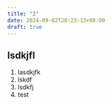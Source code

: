 ```yaml
---
title: "2"
date: 2024-09-02T20:23:13+08:00
draft: true
---
```


## lsdkjfl

1. lasdkjfk
2. lskdf
3. lsdkfj
4. test